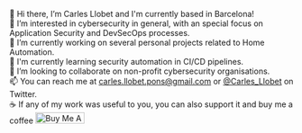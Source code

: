 👋 Hi there, I’m Carles Llobet and I'm currently based in Barcelona!<br/>
👀 I’m interested in cybersecurity in general, with an special focus on Application Security and DevSecOps processes.<br/>
🔭 I’m currently working on several personal projects related to Home Automation.<br/>
🌱 I'm currently learning security automation in CI/CD pipelines.<br/>
💞️ I’m looking to collaborate on non-profit cybersecurity organisations.<br/>
📫 You can reach me at carles.llobet.pons@gmail.com or <a href="https://twitter.com/Carles_Llobet">@Carles_Llobet</a> on Twitter.<br/>
☕ If any of my work was useful to you, you can also support it and buy me a coffee <a href="https://www.buymeacoffee.com/carlesllobet" target="_blank"><img src="https://cdn.buymeacoffee.com/buttons/default-orange.png" alt="Buy Me A Coffee" height="20" width="87"></a>
